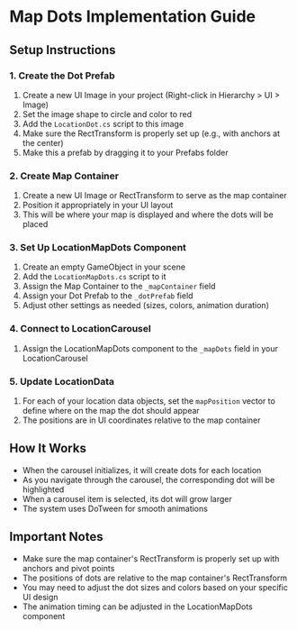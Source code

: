 # Map Dots Implementation Guide

## Setup Instructions

### 1. Create the Dot Prefab
1. Create a new UI Image in your project (Right-click in Hierarchy > UI > Image)
2. Set the image shape to circle and color to red
3. Add the `LocationDot.cs` script to this image
4. Make sure the RectTransform is properly set up (e.g., with anchors at the center)
5. Make this a prefab by dragging it to your Prefabs folder

### 2. Create Map Container
1. Create a new UI Image or RectTransform to serve as the map container
2. Position it appropriately in your UI layout
3. This will be where your map is displayed and where the dots will be placed

### 3. Set Up LocationMapDots Component
1. Create an empty GameObject in your scene
2. Add the `LocationMapDots.cs` script to it
3. Assign the Map Container to the `_mapContainer` field
4. Assign your Dot Prefab to the `_dotPrefab` field
5. Adjust other settings as needed (sizes, colors, animation duration)

### 4. Connect to LocationCarousel
1. Assign the LocationMapDots component to the `_mapDots` field in your LocationCarousel

### 5. Update LocationData
1. For each of your location data objects, set the `mapPosition` vector to define where on the map the dot should appear
2. The positions are in UI coordinates relative to the map container

## How It Works
- When the carousel initializes, it will create dots for each location
- As you navigate through the carousel, the corresponding dot will be highlighted
- When a carousel item is selected, its dot will grow larger
- The system uses DoTween for smooth animations

## Important Notes
- Make sure the map container's RectTransform is properly set up with anchors and pivot points
- The positions of dots are relative to the map container's RectTransform
- You may need to adjust the dot sizes and colors based on your specific UI design
- The animation timing can be adjusted in the LocationMapDots component 